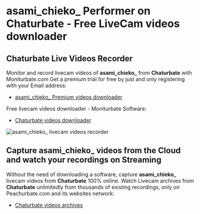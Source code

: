 # asami_chieko_ Performer on Chaturbate - Free LiveCam videos downloader

## Chaturbate Live Videos Recorder

Monitor and record livecam videos of **asami_chieko_** from **Chaturbate** with Moniturbate.com
Get a premium trial for free by just and only registering with your Email address:
* [asami_chieko_ Premium videos downloader](https://moniturbate.com/request-demo-licence-key.html)

Free livecam videos downloader - Moniturbate Software:
* [Chaturbate videos downloader](https://moniturbate.com/moniturbate-download-software.html)

![asami_chieko_ livecam videos recorder](https://peachurnet.com/templates/moniturbate-software.png)


## Capture asami_chieko_ videos from the Cloud and watch your recordings on Streaming

Without the need of downloading a software, capture **asami_chieko_** livecam videos from **Chaturbate** 100% online.
Watch Livecam archives from **Chaturbate** unlimitedly from thousands of existing recordings, only on Peachurbate.com and its websites network:
* [Chaturbate videos archives](https://peachurnet.com/)